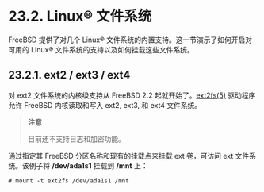 # 23.2. Linux® 文件系统

FreeBSD 提供了对几个 Linux® 文件系统的内置支持。这一节演示了如何开启对可用的 Linux® 文件系统的支持以及如何挂载这些文件系统。

## 23.2.1. ext2 / ext3 / ext4

对 ext2 文件系统的内核级支持从 FreeBSD 2.2 起就开始了。[ext2fs(5)](https://www.freebsd.org/cgi/man.cgi?query=ext2fs&sektion=5&format=html) 驱动程序允许 FreeBSD 内核读取和写入 ext2, ext3, 和 ext4 文件系统。

> **注意**
>
> 目前还不支持日志和加密功能。

通过指定其 FreeBSD 分区名称和现有的挂载点来挂载 ext 卷，可访问 ext 文件系统。该例子将 **/dev/ada1s1** 挂载到 **/mnt** 上：

```shell-sessionl
# mount -t ext2fs /dev/ada1s1 /mnt
```

